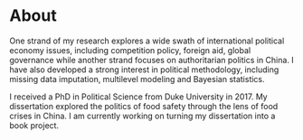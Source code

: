 # About

One strand of my research explores a wide swath of international political economy issues, including competition policy, foreign aid, global governance while another strand focuses on authoritarian politics in China. I have also developed a strong interest in political methodology, including missing data imputation, multilevel modeling and Bayesian statistics.

I received a PhD in Political Science from Duke University in 2017. My dissertation explored the politics of food safety through the lens of food crises in China. I am currently working on turning my dissertation into a book project.


